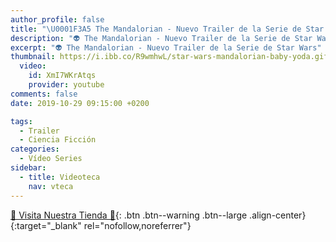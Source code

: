 ```yaml
---
author_profile: false
title: "\U0001F3A5 The Mandalorian - Nuevo Trailer de la Serie de Star Wars"
description: "👽 The Mandalorian - Nuevo Trailer de la Serie de Star Wars"
excerpt: "👽 The Mandalorian - Nuevo Trailer de la Serie de Star Wars"
thumbnail: https://i.ibb.co/R9wmhwL/star-wars-mandalorian-baby-yoda.gif
  video:
    id: XmI7WKrAtqs
    provider: youtube
comments: false
date: 2019-10-29 09:15:00 +0200

tags:
  - Trailer
  - Ciencia Ficción
categories:
  - Vídeo Series
sidebar:
  - title: Videoteca
    nav: vteca
---
```


[🎁 Visita Nuestra Tienda 🎁](https://www.amazon.es/shop/cibercursos){: .btn .btn--warning .btn--large .align-center}{:target="_blank" rel="nofollow,noreferrer"}

